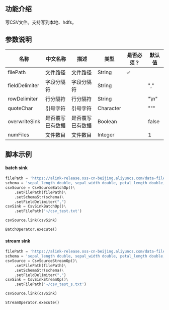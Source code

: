 ## 功能介绍
写CSV文件。支持写到本地、hdfs。

## 参数说明


<!-- This is the start of auto-generated parameter info -->
<!-- DO NOT EDIT THIS PART!!! -->
| 名称 | 中文名称 | 描述 | 类型 | 是否必须？ | 默认值 |
| --- | --- | --- | --- | --- | --- |
| filePath | 文件路径 | 文件路径 | String | ✓ |  |
| fieldDelimiter | 字段分隔符 | 字段分隔符 | String |  | "," |
| rowDelimiter | 行分隔符 | 行分隔符 | String |  | "\n" |
| quoteChar | 引号字符 | 引号字符 | Character |  | "\"" |
| overwriteSink | 是否覆写已有数据 | 是否覆写已有数据 | Boolean |  | false |
| numFiles | 文件数目 | 文件数目 | Integer |  | 1 |<!-- This is the end of auto-generated parameter info -->


## 脚本示例

#### batch sink

```python
filePath = 'https://alink-release.oss-cn-beijing.aliyuncs.com/data-files/iris.csv'
schema = 'sepal_length double, sepal_width double, petal_length double, petal_width double, category string'
csvSource = CsvSourceBatchOp()\
    .setFilePath(filePath)\
    .setSchemaStr(schema)\
    .setFieldDelimiter(",")
csvSink = CsvSinkBatchOp()\
    .setFilePath('~/csv_test.txt')

csvSource.link(csvSink)

BatchOperator.execute()
```


#### stream sink

```python
filePath = 'https://alink-release.oss-cn-beijing.aliyuncs.com/data-files/iris.csv'
schema = 'sepal_length double, sepal_width double, petal_length double, petal_width double, category string'
csvSource = CsvSourceStreamOp()\
    .setFilePath(filePath)\
    .setSchemaStr(schema)\
    .setFieldDelimiter(",")
csvSink = CsvSinkStreamOp()\
    .setFilePath('~/csv_test_s.txt')

csvSource.link(csvSink)

StreamOperator.execute()
```

